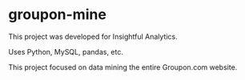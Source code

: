 # groupon-mine


This project was developed for Insightful Analytics. 

Uses Python, MySQL, pandas, etc.

This project focused on data mining the entire Groupon.com website. 
